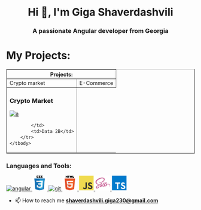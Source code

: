 
<h1 align="center">Hi 👋, I'm Giga Shaverdashvili</h1>
<h3 align="center">A passionate Angular developer from Georgia</h3>
<h1>My Projects:</h1>



<table border="1">
    <thead>
        <tr>
            <th colspan="2">Projects:</th>
        </tr>
    </thead>
    <tbody>
        <tr>
            <td> Crypto market </td>
            <td> E-Commerce</td>
        </tr>
        <tr>
            <td>
<div>
  <h3>Crypto Market</h3>
  <a href="https://github.com/ssskdaviss/final-project-angular">
  
  ![a](https://github.com/ssskdaviss/ssskdaviss/assets/104073066/bc4599da-9de5-4088-82a0-90be47d14438)

</a>
</div>
              
            </td>
            <td>Data 2B</td>
        </tr>
    </tbody>
</table>


<h3 align="left">Languages and Tools:</h3>
<p align="left"> <a href="https://angular.io" target="_blank" rel="noreferrer"> <img src="https://angular.io/assets/images/logos/angular/angular.svg" alt="angular" width="40" height="40"/> </a> <a href="https://www.w3schools.com/css/" target="_blank" rel="noreferrer"> <img src="https://raw.githubusercontent.com/devicons/devicon/master/icons/css3/css3-original-wordmark.svg" alt="css3" width="40" height="40"/> </a> <a href="https://git-scm.com/" target="_blank" rel="noreferrer"> <img src="https://www.vectorlogo.zone/logos/git-scm/git-scm-icon.svg" alt="git" width="40" height="40"/> </a> <a href="https://www.w3.org/html/" target="_blank" rel="noreferrer"> <img src="https://raw.githubusercontent.com/devicons/devicon/master/icons/html5/html5-original-wordmark.svg" alt="html5" width="40" height="40"/> </a> <a href="https://developer.mozilla.org/en-US/docs/Web/JavaScript" target="_blank" rel="noreferrer"> <img src="https://raw.githubusercontent.com/devicons/devicon/master/icons/javascript/javascript-original.svg" alt="javascript" width="40" height="40"/> </a> <a href="https://sass-lang.com" target="_blank" rel="noreferrer"> <img src="https://raw.githubusercontent.com/devicons/devicon/master/icons/sass/sass-original.svg" alt="sass" width="40" height="40"/> </a> <a href="https://www.typescriptlang.org/" target="_blank" rel="noreferrer"> <img src="https://raw.githubusercontent.com/devicons/devicon/master/icons/typescript/typescript-original.svg" alt="typescript" width="40" height="40"/> </a> </p>



- 📫 How to reach me **shaverdashvili.giga230@gmail.com**
